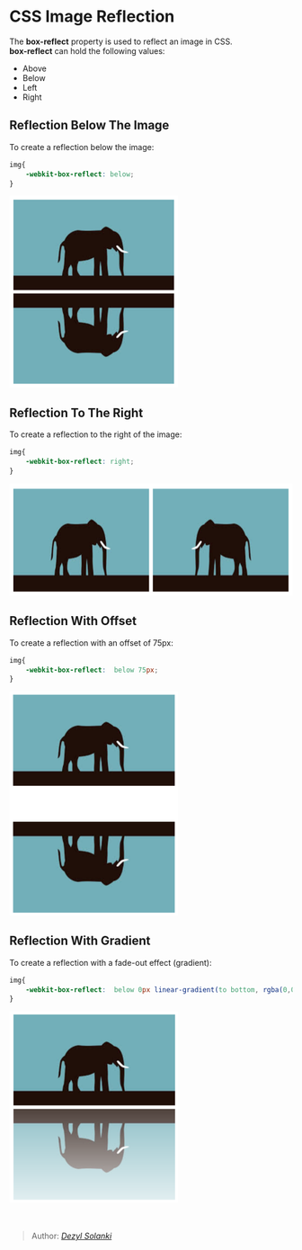# CSS Image Reflection
The **box-reflect** property is used to reflect an image in CSS.<br>
**box-reflect** can hold the following values:

 - Above
 - Below
 - Left
 - Right
 
 
## Reflection Below The Image

To create a reflection below the image:

```css
img{
	-webkit-box-reflect: below;
}
```
<img src="BelowReflection.png" width="300">

## Reflection To The Right

To create a reflection to the right of the image:

```css
img{
	-webkit-box-reflect: right;
}
```
<img src="RightReflection.png" height="200">

## Reflection With Offset

To create a reflection with an offset of 75px:

```css
img{
	-webkit-box-reflect:  below 75px;
}
```
<img src="OffsetReflection.png" width="300">

## Reflection With Gradient

To create a reflection with a fade-out effect (gradient):

```css
img{
	-webkit-box-reflect:  below 0px linear-gradient(to bottom, rgba(0,0,0,0.2), rgba(0,0,0,0.8));
}
```
<img src="GradientReflection.png" width="300">

<br/>
<br/>
<br/>

> Author:
> <cite>[Dezyl Solanki](https://github.com/Dezyl1641)</cite>

